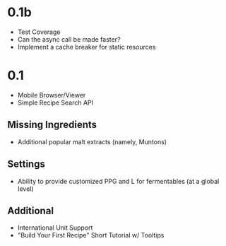 0.1b
====

* Test Coverage
* Can the async call be made faster?
* Implement a cache breaker for static resources

0.1
====

* Mobile Browser/Viewer
* Simple Recipe Search API

Missing Ingredients
--------------------
* Additional popular malt extracts (namely, Muntons)

Settings
--------
* Ability to provide customized PPG and L for fermentables (at a global level)

Additional
----------
* International Unit Support
* "Build Your First Recipe" Short Tutorial w/ Tooltips
